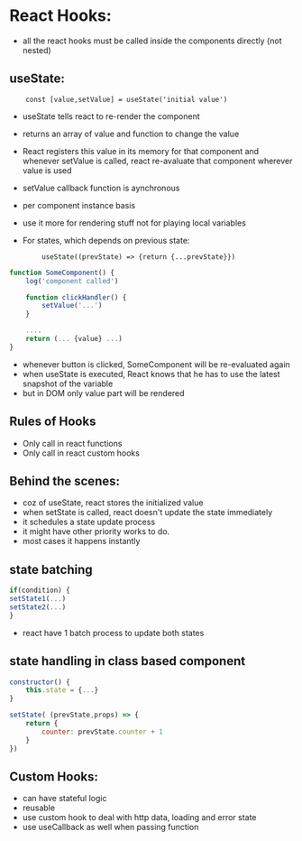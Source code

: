 # React Hooks:

- all the react hooks must be called inside the components directly (not nested)

## useState:

```
    const [value,setValue] = useState('initial value')
```

- useState tells react to re-render the component

- returns an array of value and function to change the value
- React registers this value in its memory for that component and whenever setValue is called, react re-avaluate that component wherever value is used
- setValue callback function is aynchronous

- per component instance basis

- use it more for rendering stuff not for playing local variables

- For states, which depends on previous state:

```
        useState((prevState) => {return {...prevState}})
```

```js
function SomeComponent() {
    log('component called')

    function clickHandler() {
        setValue('...')
    }

    ....
    return (... {value} ...)
}
```

- whenever button is clicked, SomeComponent will be re-evaluated again
- when useState is executed, React knows that he has to use the latest snapshot of the variable
- but in DOM only value part will be rendered

## Rules of Hooks

- Only call in react functions
- Only call in react custom hooks

## Behind the scenes:

- coz of useState, react stores the initialized value
- when setState is called, react doesn't update the state immediately
- it schedules a state update process
- it might have other priority works to do.
- most cases it happens instantly

## state batching

```js
if(condition) {
setState1(...)
setState2(...)
}
```

- react have 1 batch process to update both states

## state handling in class based component

```jsx
constructor() {
    this.state = {...}
}

setState( (prevState,props) => {
    return {
        counter: prevState.counter + 1
    }
})
```

## Custom Hooks:

- can have stateful logic
- reusable
- use custom hook to deal with http data, loading and error state
- use useCallback as well when passing function
